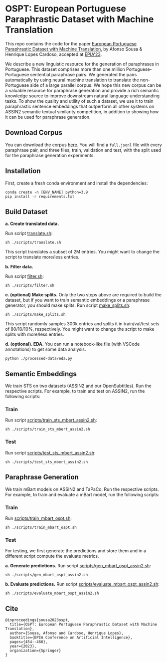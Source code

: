 # OSPT: European Portuguese Paraphrastic Dataset with Machine Translation

This repo contains the code for the paper [European Portuguese Paraphrastic Dataset with Machine Translation](https://link.springer.com/chapter/10.1007/978-3-031-49008-8_36), by Afonso Sousa & Henrique Lopes Cardoso, accepted at [EPIA'23](https://epia2023.inesctec.pt/).

We describe a new linguistic resource for the generation of paraphrases in Portuguese. This dataset comprises more than one million Portuguese-Portuguese sentential paraphrase pairs. We generated the pairs automatically by using neural machine translation to translate the non-Portuguese side of a large parallel corpus. We hope this new corpus can be a valuable resource for paraphrase generation and provide a rich semantic knowledge source to improve downstream natural language understanding tasks. To show the quality and utility of such a dataset, we use it to train paraphrastic sentence embeddings that outperform all other systems on ASSIN2 semantic textual similarity competition, in addition to showing how it can be used for paraphrase generation.

## Download Corpus
You can download the corpus [here](https://uporto-my.sharepoint.com/:f:/g/personal/up201709001_up_pt/Espix4YTMsZFvjQ3lX4pXmwBsV51E7GK0TQZ3XTjWT-mVg?e=YmgavB). You will find a `full.jsonl` file with every paraphrase pair, and three files, train, validation and test, with the split used for the paraphrase generation experiments.

## Installation

First, create a fresh conda environment and install the dependencies:
```
conda create -n [ENV_NAME] python=3.9
pip install -r requirements.txt
```

## Build Dataset

**a. Create translated data.**

Run script [translate.sh](https://github.com/afonso-sousa/pt_para_gen/blob/main/scripts/translate.sh):
```shell
sh ./scripts/translate.sh
```
This script translates a subset of 2M entries. You might want to change the script to translate more/less entries.

**b. Filter data.**

Run script [filter.sh](https://github.com/afonso-sousa/pt_para_gen/blob/main/scripts/filter.sh):
```shell
sh ./scripts/filter.sh
```

**c. (optional) Make splits.**
Only the two steps above are required to build the dataset, but if you want to train semantic embeddings or a paraphrase generator, you should make splits.
Run script [make_splits.sh](https://github.com/afonso-sousa/pt_para_gen/blob/main/scripts/make_splits.sh):
```shell
sh ./scripts/make_splits.sh
```
This script randomly samples 300k entries and splits it in train/val/test sets of 80/10/10%, respectively. You might want to change the script to make splits with more/less entries.

**d. (optional). EDA.**
You can run a notebook-like file (with VSCode annotations) to get some data analysis.
```shell
python ./processed-data/eda.py
```

## Semantic Embeddings
We train STS on two datasets (ASSIN2 and our OpenSubtitles). Run the respective scripts. For example, to train and test on ASSIN2, run the following scripts:

### Train
Run script [scripts/train_sts_mbert_assin2.sh](https://github.com/afonso-sousa/pt_para_gen/blob/main/scripts/train_sts_mbert_assin2.sh):
```shell
sh ./scripts/train_sts_mbert_assin2.sh
```

### Test
Run script [scripts/test_sts_mbert_assin2.sh](https://github.com/afonso-sousa/pt_para_gen/blob/main/scripts/test_sts_mbert_assin2.sh):
```shell
sh ./scripts/test_sts_mbert_assin2.sh
```

## Paraphrase Generation
We train mBart models on ASSIN2 and TaPaCo. Run the respective scripts. For example, to train and evaluate a mBart model, run the following scripts:

### Train
Run [scripts/train_mbart_ospt.sh](https://github.com/afonso-sousa/pt_para_gen/blob/main/scripts/train_mbart_ospt.sh):
```shell
sh ./scripts/train_mbart_ospt.sh
```

### Test
For testing, we first generate the predictions and store them and in a different script compute the evaluate metrics.

**a. Generate predictions.**
Run script [scripts/gen_mbart_ospt_assin2.sh](https://github.com/afonso-sousa/pt_para_gen/blob/main/scripts/gen_mbart_ospt_assin2.sh):
```shell
sh ./scripts/gen_mbart_ospt_assin2.sh
```

**b. Evaluate predictions.**
Run script [scripts/evaluate_mbart_ospt_assin2.sh](https://github.com/afonso-sousa/pt_para_gen/blob/main/scripts/evaluate_mbart_ospt_assin2.sh):
```shell
sh ./scripts/evaluate_mbart_ospt_assin2.sh
```

## Cite
```
@inproceedings{sousa2023ospt,
  title={OSPT: European Portuguese Paraphrastic Dataset with Machine Translation},
  author={Sousa, Afonso and Cardoso, Henrique Lopes},
  booktitle={EPIA Conference on Artificial Intelligence},
  pages={454--466},
  year={2023},
  organization={Springer}
}
```
